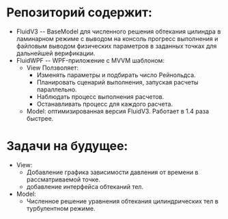 # Репозиторий содержит:
- FluidV3 -- BaseModel для численного решения обтекания цилиндра в ламинарном режиме с выводом на консоль прогресс выполнения и файловым выводом физических параметров в заданных точках для дальнейшей верификации. 
- FluidWPF -- WPF-приложение с MVVM шаблоном:
  - View Ползволяет:
    - Изменять параметры и подбирать число Рейнольдса.
    - Планировать сценарий выполнения, запуская расчеты параллельно.
    - Наблюдать процесс выполнения расчетов.
    - Останавливать процесс для каждого расчета. 
  - Model: оптимизированная версия FluidV3. Работает в 1.4 раза быстрее.
# Задачи на будущее: 
- View:
  - Добавление графика зависимости давления от времени в рассматриваемой точке.
  - добавление интерфейса обтеканий тел.
- Model:
  - Численное решение уравнения обтекания цилиндрических тел в турбулентном режиме.
